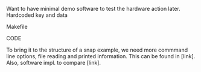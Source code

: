 Want to have minimal demo software to test the hardware action later.
Hardcoded key and data

Makefile

CODE

To bring it to the structure of a snap example, we need more commmand line options, file reading and printed information. This can be found in [link]. Also, software impl. to compare [link].